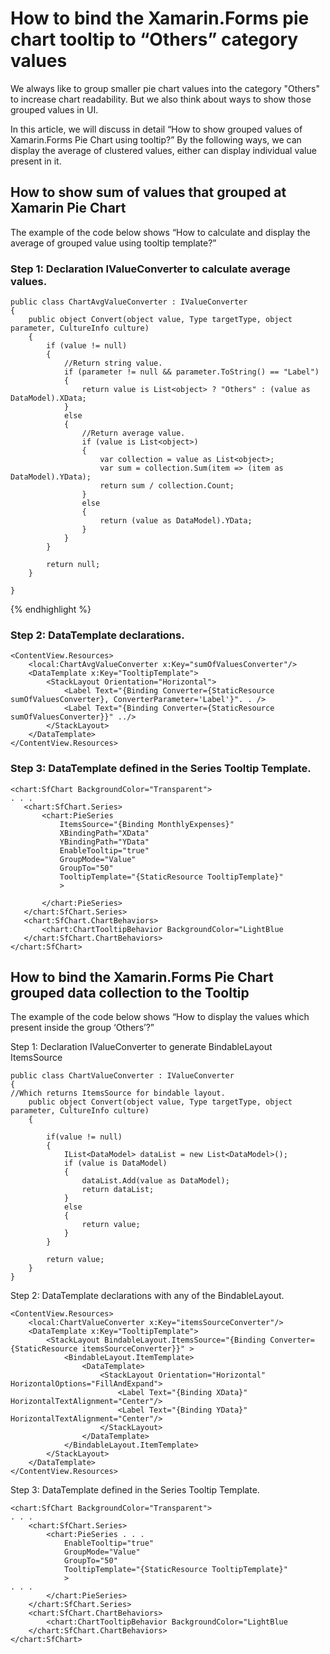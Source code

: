 # How to bind the Xamarin.Forms pie chart tooltip to “Others” category values

We always like to group smaller pie chart values into the category "Others" to increase chart readability. But we also think about ways to show those grouped values in UI. 

In this article, we will discuss in detail “How to show grouped values of Xamarin.Forms Pie Chart using tooltip?” By the following ways, we can display the average of clustered values, either can display individual value present in it.

## How to show sum of values that grouped at Xamarin Pie Chart

The example of the code below shows “How to calculate and display the average of grouped value using tooltip template?”


### Step 1: Declaration IValueConverter to calculate average values.

```
public class ChartAvgValueConverter : IValueConverter
{
    public object Convert(object value, Type targetType, object parameter, CultureInfo culture)
    {
        if (value != null)
        {
            //Return string value.
            if (parameter != null && parameter.ToString() == "Label")
            {
                return value is List<object> ? "Others" : (value as DataModel).XData;
            }
            else
            {
                //Return average value.
                if (value is List<object>)
                {
                    var collection = value as List<object>;
                    var sum = collection.Sum(item => (item as DataModel).YData);
                    return sum / collection.Count;
                }
                else
                {
                    return (value as DataModel).YData;
                }
            }
        }
     
        return null;
    }

}
```

{% endhighlight %}

### Step 2: DataTemplate declarations.

```
<ContentView.Resources>
    <local:ChartAvgValueConverter x:Key="sumOfValuesConverter"/>
    <DataTemplate x:Key="TooltipTemplate">
        <StackLayout Orientation="Horizontal">
            <Label Text="{Binding Converter={StaticResource sumOfValuesConverter}, ConverterParameter='Label'}". . />
            <Label Text="{Binding Converter={StaticResource sumOfValuesConverter}}" ../>
        </StackLayout>
    </DataTemplate>
</ContentView.Resources>
```

### Step 3: DataTemplate defined in the Series Tooltip Template.
 
 ```
 <chart:SfChart BackgroundColor="Transparent">
. . .
    <chart:SfChart.Series>
        <chart:PieSeries 
            ItemsSource="{Binding MonthlyExpenses}" 
            XBindingPath="XData" 
            YBindingPath="YData" 
            EnableTooltip="true"
            GroupMode="Value"
            GroupTo="50"
            TooltipTemplate="{StaticResource TooltipTemplate}"
            >
            
        </chart:PieSeries>
    </chart:SfChart.Series>
    <chart:SfChart.ChartBehaviors>
        <chart:ChartTooltipBehavior BackgroundColor="LightBlue
    </chart:SfChart.ChartBehaviors>
</chart:SfChart>
```

## How to bind the Xamarin.Forms Pie Chart grouped data collection to the Tooltip

The example of the code below shows “How to display the values which present inside the group ‘Others’?”
 
Step 1: Declaration IValueConverter to generate BindableLayout ItemsSource

```
public class ChartValueConverter : IValueConverter
{
//Which returns ItemsSource for bindable layout.
    public object Convert(object value, Type targetType, object parameter, CultureInfo culture)
    {

        if(value != null)
        {
            IList<DataModel> dataList = new List<DataModel>();
            if (value is DataModel)
            {
                dataList.Add(value as DataModel);
                return dataList;
            }
            else
            {
                return value;
            }
        }

        return value;
    }
}
```

Step 2: DataTemplate declarations with any of the BindableLayout.

```
<ContentView.Resources>
    <local:ChartValueConverter x:Key="itemsSourceConverter"/>
    <DataTemplate x:Key="TooltipTemplate">
        <StackLayout BindableLayout.ItemsSource="{Binding Converter={StaticResource itemsSourceConverter}}" >
            <BindableLayout.ItemTemplate>
                <DataTemplate>
                    <StackLayout Orientation="Horizontal" HorizontalOptions="FillAndExpand">
                        <Label Text="{Binding XData}" HorizontalTextAlignment="Center"/>
                        <Label Text="{Binding YData}" HorizontalTextAlignment="Center"/>
                    </StackLayout>
                </DataTemplate>
            </BindableLayout.ItemTemplate>
        </StackLayout>
    </DataTemplate>
</ContentView.Resources>
```

Step 3: DataTemplate defined in the Series Tooltip Template.

```
<chart:SfChart BackgroundColor="Transparent">
. . .
    <chart:SfChart.Series>
        <chart:PieSeries . . .
            EnableTooltip="true"
            GroupMode="Value"
            GroupTo="50"
            TooltipTemplate="{StaticResource TooltipTemplate}"
            >
. . .
        </chart:PieSeries>
    </chart:SfChart.Series>
    <chart:SfChart.ChartBehaviors>
        <chart:ChartTooltipBehavior BackgroundColor="LightBlue
    </chart:SfChart.ChartBehaviors>
</chart:SfChart>
```